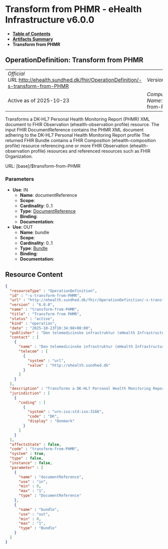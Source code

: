 # Transform from PHMR - eHealth Infrastructure v6.0.0

* [**Table of Contents**](toc.md)
* [**Artifacts Summary**](artifacts.md)
* **Transform from PHMR**

## OperationDefinition: Transform from PHMR 

| | |
| :--- | :--- |
| *Official URL*:http://ehealth.sundhed.dk/fhir/OperationDefinition/-s-transform-from-PHMR | *Version*:6.0.0 |
| Active as of 2025-10-23 | *Computable Name*:transform-from-PHMR |

 
Transforms a DK-HL7 Personal Health Monitoring Report (PHMR) XML document to FHIR Observation (ehealth-observation profile) resource. The input FHIR DocumentReference contains the PHMR XML document adhering to the DK-HL7 Personal Health Monitoring Report profile The returned FHIR Bundle contains a FHIR Composition (ehealth-composition profile) resource referencing.one or more FHIR Observation (ehealth-observation profile) resources and referenced resources such as FHIR Organization. 

URL: [base]/$transform-from-PHMR

### Parameters

* **Use**: IN
  * **Name**: documentReference
  * **Scope**: 
  * **Cardinality**: 0..1
  * **Type**: [DocumentReference](http://hl7.org/fhir/R4/documentreference.html)
  * **Binding**: 
  * **Documentation**: 
* **Use**: OUT
  * **Name**: bundle
  * **Scope**: 
  * **Cardinality**: 0..1
  * **Type**: [Bundle](http://hl7.org/fhir/R4/bundle.html)
  * **Binding**: 
  * **Documentation**: 



## Resource Content

```json
{
  "resourceType" : "OperationDefinition",
  "id" : "-s-transform-from-PHMR",
  "url" : "http://ehealth.sundhed.dk/fhir/OperationDefinition/-s-transform-from-PHMR",
  "version" : "6.0.0",
  "name" : "transform-from-PHMR",
  "title" : "Transform from PHMR",
  "status" : "active",
  "kind" : "operation",
  "date" : "2025-10-23T10:34:08+00:00",
  "publisher" : "Den telemedicinske infrastruktur (eHealth Infrastructure)",
  "contact" : [
    {
      "name" : "Den telemedicinske infrastruktur (eHealth Infrastructure)",
      "telecom" : [
        {
          "system" : "url",
          "value" : "http://ehealth.sundhed.dk"
        }
      ]
    }
  ],
  "description" : "Transforms a DK-HL7 Personal Health Monitoring Report (PHMR) XML document to FHIR Observation (ehealth-observation profile) resource. The input FHIR DocumentReference contains the PHMR XML document adhering to the DK-HL7 Personal Health Monitoring Report profile The returned FHIR Bundle contains a FHIR Composition (ehealth-composition profile) resource referencing.one or more FHIR Observation (ehealth-observation profile) resources and referenced resources such as FHIR Organization.",
  "jurisdiction" : [
    {
      "coding" : [
        {
          "system" : "urn:iso:std:iso:3166",
          "code" : "DK",
          "display" : "Denmark"
        }
      ]
    }
  ],
  "affectsState" : false,
  "code" : "transform-from-PHMR",
  "system" : true,
  "type" : false,
  "instance" : false,
  "parameter" : [
    {
      "name" : "documentReference",
      "use" : "in",
      "min" : 0,
      "max" : "1",
      "type" : "DocumentReference"
    },
    {
      "name" : "bundle",
      "use" : "out",
      "min" : 0,
      "max" : "1",
      "type" : "Bundle"
    }
  ]
}

```
